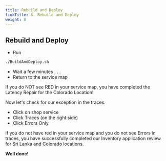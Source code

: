 ```yaml
---
title: Rebuild and Deploy
linkTitle: 8. Rebuild and Deploy
weight: 8
---
```


## Rebuild and Deploy

* Run

``` bash
./BuildAndDeploy.sh
```

* Wait a few minutes . . .
* Return to the service map

If you do NOT see RED in your service map, you have completed the Latency Repair for the Colorado Location!

Now let's check for our exception in the traces.

* Click on shop service
* Click Traces (on the right side)
* Click Errors Only

If you do not have red in your service map and you do not see Errors in traces, you have successfully completed our Inventory application review for Sri Lanka and Colorado locations.

**Well done!**
